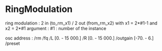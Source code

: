 # RingModulation

 ring modulation : 2 in (to_rm_x1) / 2 out (from_rm_x2)
 with x1 = 2*#1-1 and x2 = 2*#1
 argument : #1 : number of the instance

 osc address :  /rm
                    /fq
                        /L [0. - 15 000.]
                        /R [0. - 15 000.]
                    /outgain [-70. - 6.]
                    /preset


